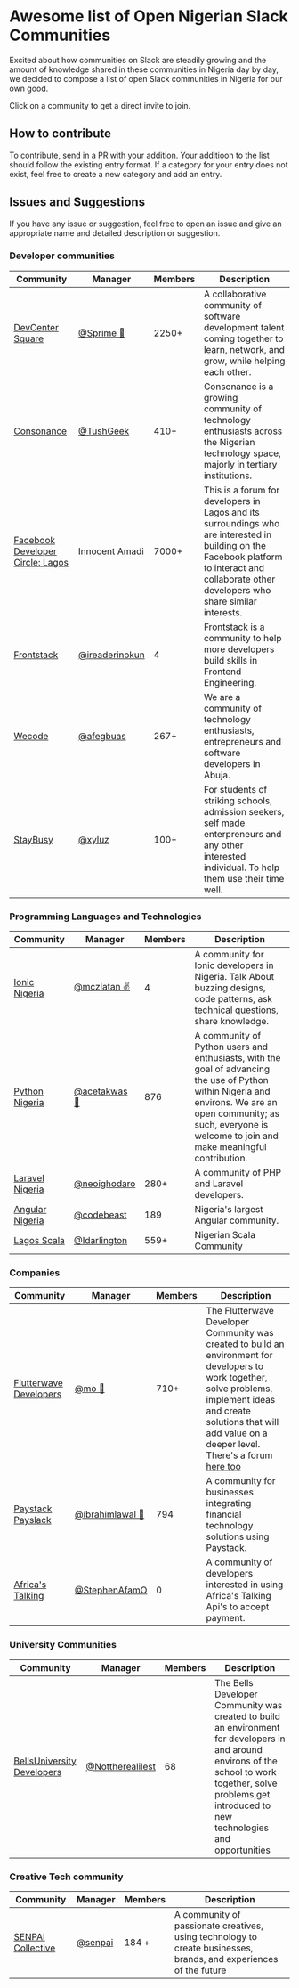 # Awesome list of Open Nigerian Slack Communities

Excited about how communities on Slack are steadily growing and the amount of knowledge shared in these communities in Nigeria day by day, we decided to compose a list of open Slack communities in Nigeria for our own good. 

Click on a community to get a direct invite to join.

## How to contribute

To contribute, send in a PR with your addition. Your additioon to the list should follow the existing entry format. If a category for your entry does not exist, feel free to create a new category and add an entry.

## Issues and Suggestions

If you have any issue or suggestion, feel free to open an issue and give an appropriate name and detailed description or suggestion.

### Developer communities

Community | Manager | Members | Description
----------|---------|---------| ------------
[DevCenter Square](https://devcenter-square-slack.herokuapp.com/)        |    [@Sprime 🙌](https://twitter.com/osioke)     | 2250+ | A collaborative community of software development talent coming together to learn, network, and grow, while helping each other.
[Consonance](https://consonance-invite.herokuapp.com/)        |    [@TushGeek](https://twitter.com/tushgeek)     | 410+ | Consonance is a growing community of technology enthusiasts across the Nigerian technology space, majorly in tertiary institutions.
[Facebook Developer Circle: Lagos](https://www.facebook.com/groups/DevCLagos/)        |    Innocent Amadi     | 7000+ | This is a forum for developers in Lagos and its surroundings who are interested in building on the Facebook platform to interact and collaborate other developers who share similar interests. 
[Frontstack](https://twitter.com/frontstackio/)        |    [@ireaderinokun](https://twitter.com/ireaderinokun)     | 4 | Frontstack is a community to help more developers build skills in Frontend Engineering.
[Wecode](http://wecode.ng/) | [@afegbuas](https://twitter.com/afegbuas) | 267+ | We are a community of technology enthusiasts, entrepreneurs and software developers in Abuja.
[StayBusy](https://staybusy.ng/)                               |    [@xyluz](https://twitter.com/xyluz)   | 100+ | For students of striking schools, admission seekers, self made enterpreneurs and any other interested individual. To help them use their time well.

### Programming Languages and Technologies

Community | Manager | Members | Description
----------|---------|---------| ------------
[Ionic Nigeria](https://ionic-nigeria.herokuapp.com)        |    [@mczlatan ✌](https://twitter.com/mczlatan_io)     | 4 | A community for Ionic developers in Nigeria. Talk About buzzing designs, code patterns, ask technical questions, share knowledge.
[Python Nigeria](https://py-slack-invite.herokuapp.com/)         |    [@acetakwas 👨](https://twitter.com/acetakwas)     | 876 | A community of Python users and enthusiasts, with the goal of advancing the use of Python within Nigeria and environs. We are an open community; as such, everyone is welcome to join and make meaningful contribution.
[Laravel Nigeria](https://www.laravelnigeria.com/)             |    [@neoighodaro](https://twitter.com/neoighodaro)    | 280+ | A community of PHP and Laravel developers.
[Angular Nigeria](https://twitter.com/ngnigeria)        |    [@codebeast](https://twitter.com/codebeast)     | 189 | Nigeria's largest Angular community.
[Lagos Scala](https://www.meetup.com/lagosscala/) | [@Idarlington](https://twitter.com/Idarlington) | 559+ | Nigerian Scala Community


### Companies

Community | Manager | Members | Description
----------|---------|---------| ------------
[Flutterwave Developers](https://rebrand.ly/JoinFlutterwaveSlack)  |    [@mo 👵](https://twitter.com/dupsyturvy)         | 710+ | The Flutterwave Developer Community was created to build an environment for developers to work together, solve problems, implement ideas and create solutions that will add value on a deeper level. There's a forum [here too](http://bit.ly/2yRh01e)
[Paystack Payslack](https://slack.paystack.com)       |  [@ibrahimlawal 💂](https://twitter.com/ibrahimlawal) | 794 | A community for businesses integrating financial technology solutions using Paystack.
[Africa's Talking](https://slackin-africastalking.now.sh)       |  [@StephenAfamO](https://twitter.com/StephenAfamO) | 0 | A community of developers interested in using Africa's Talking Api's to accept payment.

### University Communities
Community | Manager | Members | Description
----------|---------|---------| ------------
[BellsUniversity Developers](http://bit.ly/2zmfaGz)  |    [@Nottherealilest](http://bit.ly/2ggw3xX)         | 68 | The Bells Developer Community was created to build an environment for developers in and around environs of the school to work together, solve problems,get introduced to new technologies and opportunities

### Creative Tech community
Community | Manager | Members | Description
 ----------|---------|---------| ------------
[SENPAI Collective](https://www.instagram.com/think.senpai/) | [@senpai](https://www.instagram.com/think.senpai/) | 184 +| A community of passionate creatives, using technology to create businesses, brands, and experiences of the future



